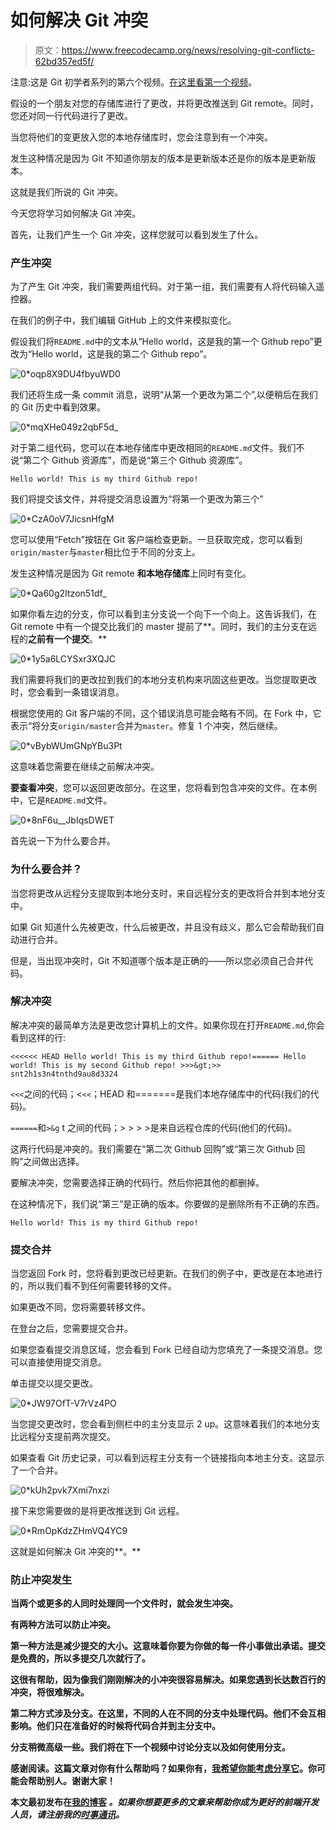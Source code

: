 # 如何解决 Git 冲突

> 原文：<https://www.freecodecamp.org/news/resolving-git-conflicts-62bd357ed5f/>

注意:这是 Git 初学者系列的第六个视频。[在这里看第一个视频](https://zellwk.com/blog/setting-up-git)。

假设的一个朋友对您的存储库进行了更改，并将更改推送到 Git remote。同时，您还对同一行代码进行了更改。

当您将他们的变更放入您的本地存储库时，您会注意到有一个冲突。

发生这种情况是因为 Git 不知道你朋友的版本是更新版本还是你的版本是更新版本。

这就是我们所说的 Git 冲突。

今天您将学习如何解决 Git 冲突。

首先，让我们产生一个 Git 冲突，这样您就可以看到发生了什么。

### 产生冲突

为了产生 Git 冲突，我们需要两组代码。对于第一组，我们需要有人将代码输入遥控器。

在我们的例子中，我们编辑 GitHub 上的文件来模拟变化。

假设我们将`README.md`中的文本从“Hello world，这是我的第一个 Github repo”更改为“Hello world，这是我的第二个 Github repo”。

![0*oqp8X9DU4fbyuWD0](img/d08123b43a7e8e91b9c49fe296319b7d.png)

我们还将生成一条 commit 消息，说明“从第一个更改为第二个”,以便稍后在我们的 Git 历史中看到效果。

![0*mqXHe049z2qbF5d_](img/b660164ff97effd0930d474782b22ada.png)

对于第二组代码，您可以在本地存储库中更改相同的`README.md`文件。我们不说“第二个 Github 资源库”，而是说“第三个 Github 资源库”。

```
Hello world! This is my third Github repo!
```

我们将提交该文件，并将提交消息设置为“将第一个更改为第三个”

![0*CzA0oV7JicsnHfgM](img/1af1a5ee66cd641f08d3854466d5e918.png)

您可以使用“Fetch”按钮在 Git 客户端检查更新。一旦获取完成，您可以看到`origin/master`与`master`相比位于不同的分支上。

发生这种情况是因为 Git remote **和本地存储库**上同时有变化。

![0*Qa60g2Itzon51df_](img/ad112838c359837b57eedbce689bdaf7.png)

如果你看左边的分支，你可以看到主分支说一个向下一个向上。这告诉我们，在 Git remote 中有一个提交比我们的 master 提前了**。同时，我们的主分支在远程的**之前有一个提交**。**

![0*1y5a6LCYSxr3XQJC](img/72ce2dd09ea3a848d22a42682be3439e.png)

我们需要将我们的更改拉到我们的本地分支机构来巩固这些更改。当您提取更改时，您会看到一条错误消息。

根据您使用的 Git 客户端的不同，这个错误消息可能会略有不同。在 Fork 中，它表示“将分支`origin/master`合并为`master`。修复 1 个冲突，然后继续。

![0*vBybWUmGNpYBu3Pt](img/9388107624e17016a94e8d8ecd98fbbd.png)

这意味着您需要在继续之前解决冲突。

**要查看冲突**，您可以返回更改部分。在这里，您将看到包含冲突的文件。在本例中，它是`README.md`文件。

![0*8nF6u__JbIqsDWET](img/515c6d4dfa26dfc2fbb2532833be446c.png)

首先说一下为什么要合并。

### 为什么要合并？

当您将更改从远程分支提取到本地分支时，来自远程分支的更改将合并到本地分支中。

如果 Git 知道什么先被更改，什么后被更改，并且没有歧义，那么它会帮助我们自动进行合并。

但是，当出现冲突时，Git 不知道哪个版本是正确的——所以您必须自己合并代码。

### 解决冲突

解决冲突的最简单方法是更改您计算机上的文件。如果你现在打开`README.md`,你会看到这样的行:

```
<<<<<< HEAD Hello world! This is my third Github repo!====== Hello world! This is my second Github repo! >>>&gt;>> snt2h1s3n4tnthd9au8d3324
```

`<<<`之间的代码；<`<<`；HEAD 和=======是我们本地存储库中的代码(我们的代码)。

`======`和`>&g` t 之间的代码；> > > >是来自远程仓库的代码(他们的代码)。

这两行代码是冲突的。我们需要在“第二次 Github 回购”或“第三次 Github 回购”之间做出选择。

要解决冲突，您需要选择正确的代码行。然后你把其他的都删掉。

在这种情况下，我们说“第三”是正确的版本。你要做的是删除所有不正确的东西。

```
Hello world! This is my third Github repo!
```

### 提交合并

当您返回 Fork 时，您将看到更改已经更新。在我们的例子中，更改是在本地进行的，所以我们看不到任何需要转移的文件。

如果更改不同，您将需要转移文件。

在登台之后，您需要提交合并。

如果您查看提交消息区域，您会看到 Fork 已经自动为您填充了一条提交消息。您可以直接使用提交消息。

单击提交以提交更改。

![0*JW97OfT-V7rVz4PO](img/c2acf635983d07b9836c79e6d0e5b341.png)

当您提交更改时，您会看到侧栏中的主分支显示 2 up。这意味着我们的本地分支比远程分支提前两次提交。

如果查看 Git 历史记录，可以看到远程主分支有一个链接指向本地主分支。这显示了一个合并。

![0*kUh2pvk7Xmi7nxzi](img/72d84b5580204e513b6c8386d66c333b.png)

接下来您需要做的是将更改推送到 Git 远程。

![0*RmOpKdzZHmVQ4YC9](img/71baec5b8bf2414b04945c4a4a254f19.png)

这就是如何解决 Git 冲突的**。**

### **防止冲突发生**

**当两个或更多的人同时处理同一个文件时，就会发生冲突。**

**有两种方法可以防止冲突。**

**第一种方法是减少提交的大小。这意味着你要为你做的每一件小事做出承诺。提交是免费的，所以多提交几次就行了。**

**这很有帮助，因为像我们刚刚解决的小冲突很容易解决。如果您遇到长达数百行的冲突，将很难解决。**

**第二种方式涉及分支。在这里，不同的人在不同的分支中处理代码。他们不会互相影响。他们只在准备好的时候将代码合并到主分支中。**

**分支稍微高级一些。我们将在下一个视频中讨论分支以及如何使用分支。**

**感谢阅读。这篇文章对你有什么帮助吗？如果你有，[我希望你能考虑分享它](http://twitter.com/share?text=Resolving%20Git%20conflicts%20by%20@zellwk%20?%20&url=https://zellwk.com/blog/resolving-git-conflicts/&hashtags=)。你可能会帮助别人。谢谢大家！**

**本文最初发布在[我的博客](https://zellwk.com/blog/resolving-git-conflicts) *。如果你想要更多的文章来帮助你成为更好的前端开发人员，请注册我的[时事通讯](https://zellwk.com/)。***